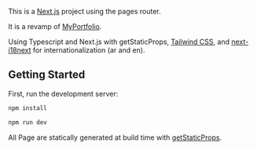 This is a [Next.js](https://nextjs.org/) project using the pages router.

It is a revamp of [MyPortfolio](https://github.com/omaralfawareh/MyPortfolio).

Using Typescript and Next.js with getStaticProps, [Tailwind CSS](https://tailwindcss.com/), and [next-i18next](https://github.com/i18next/next-i18next) for internationalization (ar and en).

## Getting Started

First, run the development server:

```bash
npm install

npm run dev
```
All Page are statically generated at build time with [getStaticProps](https://nextjs.org/docs/pages/building-your-application/data-fetching/get-static-props).

